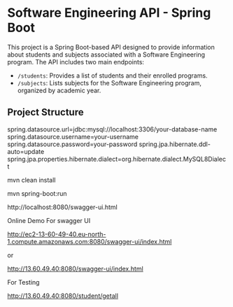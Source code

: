 # Software Engineering API - Spring Boot

This project is a Spring Boot-based API designed to provide information about students and subjects associated with a Software Engineering program. The API includes two main endpoints:

- `/students`: Provides a list of students and their enrolled programs.
- `/subjects`: Lists subjects for the Software Engineering program, organized by academic year.

## Project Structure


spring.datasource.url=jdbc:mysql://localhost:3306/your-database-name
spring.datasource.username=your-username
spring.datasource.password=your-password
spring.jpa.hibernate.ddl-auto=update
spring.jpa.properties.hibernate.dialect=org.hibernate.dialect.MySQL8Dialect


mvn clean install

mvn spring-boot:run


http://localhost:8080/swagger-ui.html


Online Demo  For swagger UI

http://ec2-13-60-49-40.eu-north-1.compute.amazonaws.com:8080/swagger-ui/index.html

or

http://13.60.49.40:8080/swagger-ui/index.html

For Testing


http://13.60.49.40:8080/student/getall



